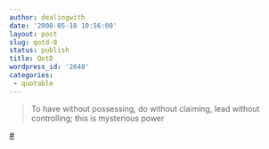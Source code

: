 ```yaml
---
author: dealingwith
date: '2008-05-18 10:56:00'
layout: post
slug: qotd-8
status: publish
title: QotD
wordpress_id: '2640'
categories:
 - quotable
---
```


> To have without possessing, do without claiming, lead without controlling;
this is mysterious power

[#][1]

   [1]: http://twitter.com/presencemachine/statuses/814048622


